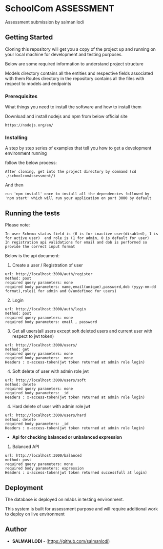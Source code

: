 # SchoolCom ASSESSMENT

Assessment submission by salman lodi

## Getting Started

Cloning this repository will get you a copy of the project up and running on your local machine for development and testing purposes.

Below are some required information to understand project structure

Models directory contains all the entities and respective fields associated with them
Routes directory in the repository contains all the files with respect to models and endpoints


### Prerequisites

What things you need to install the software and how to install them

Download and install nodejs and npm from below official site
```
https://nodejs.org/en/
```


### Installing

A step by step series of examples that tell you how to get a development environment running

follow the below process:

```
After cloning, get into the project directory by command (cd ./schoolcomAssessment/)
```

And then

```
run 'npm install' once to install all the dependencies followed by 'npm start' which will run your application on port 3000 by default
```

## Running the tests

Please note:
```
In user Schema status field is (0 is for inactive user(disabled), 1 is for active user)  and role is (1 for admin, 0 is default for user) 
In registration api validations for email and dob is performed so provide the correct input format  
```

Below is the api document:

1. Create a user / Registration of user

```
url: http://localhost:3000/auth/register
method: post
required query parameters: none
required body parameters: name,email(unique),password,dob (yyyy-mm-dd format),role(1 for admin and 0/undefined for users)
```

2. Login

```
url: http://localhost:3000/auth/login
method: post
required query parameters: none
required body parameters: email , password
```

3. Get all users(all users except soft deleted users and current user with respect to jwt token)

```
url: http://localhost:3000/users/
method: get
required query parameters: none
required body parameters:  none
Headers : x-access-token(jwt token returned at admin role login) 
```

4. Soft delete of user with admin role jwt

```
url: http://localhost:3000/users/soft
method: delete
required query parameters: none
required body parameters: _id
Headers : x-access-token(jwt token returned at admin role login) 
```

4. Hard delete of user with admin role jwt

```
url: http://localhost:3000/users/hard
method: delete
required body parameters: _id
Headers : x-access-token(jwt token returned at admin role login) 
```

* **Api for checking balanced or unbalanced expression**

1. Balanced API

```
url: http://localhost:3000/balanced
method: post
required query parameters: none
required body parameters: expression
Headers : x-access-token(jwt token returned successfull at login) 
```

## Deployment

The database is deployed on mlabs in testing environment.

This system is built for assessment purpose and will require additional work to deploy on live environment

## Author

* **SALMAN LODI**  - (https://github.com/salmanlodi)
